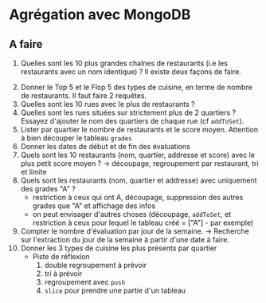 
# Agrégation avec MongoDB


## A faire

1. Quelles sont les 10 plus grandes chaînes de restaurants (i.e les restaurants avec un nom identique) ? Il existe deux façons de faire.

[//]: # (    <details>)

[//]: # (        <summary>Correction</summary>)

[//]: # (        Text here)

[//]: # (    </details>)

2. Donner le Top 5 et le Flop 5 des types de cuisine, en terme de nombre de restaurants. Il faut faire 2 requêtes.
1. Quelles sont les 10 rues avec le plus de restaurants ?
1. Quelles sont les rues situées sur strictement plus de 2 quartiers ? Essayez d'ajouter le nom des quartiers de chaque rue (cf `addToSet`).
1. Lister par quartier le nombre de restaurants et le score moyen. Attention à bien découper le tableau `grades`
1. Donner les dates de début et de fin des évaluations
1. Quels sont les 10 restaurants (nom, quartier, addresse et score) avec le plus petit score moyen ? &rarr; découpage, regroupement par restaurant, tri et limite
1. Quels sont les restaurants (nom, quartier et addresse) avec uniquement des grades "A" ?
    - restriction à ceux qui ont A, découpage, suppression des autres grades que "A" et affichage des infos
    - on peut envisager d'autres choses (découpage, `addToSet`, et restriction à ceux pour lequel le tableau créé = ["A"] - par exemple)
1. Compter le nombre d'évaluation par jour de la semaine.
    &rarr; Recherche sur l'extraction du jour de la semaine à partir d'une date à faire.
1. Donner les 3 types de cuisine les plus présents par quartier
    - Piste de réflexion
        1. double regroupement à prévoir
        2. tri à prévoir
        3. regroupement avec `push`
        4. `slice` pour prendre une partie d'un tableau
